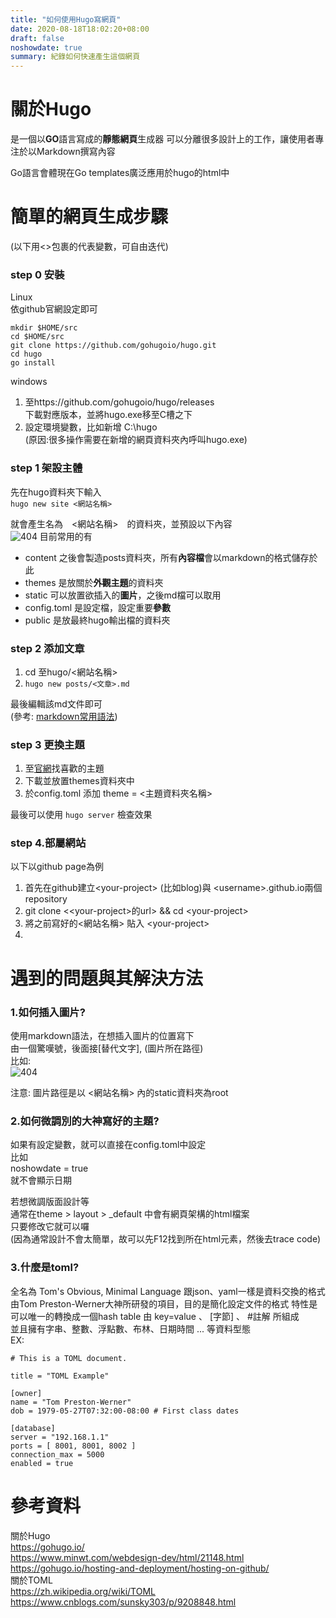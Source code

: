 ```yaml
---
title: "如何使用Hugo寫網頁"
date: 2020-08-18T18:02:20+08:00
draft: false
noshowdate: true
summary: 紀錄如何快速產生這個網頁
---
```

# 關於Hugo
是一個以**GO**語言寫成的**靜態網頁**生成器
可以分離很多設計上的工作，讓使用者專注於以Markdown撰寫內容

Go語言會體現在Go templates廣泛應用於hugo的html中

# 簡單的網頁生成步驟

(以下用\<\>包裹的代表變數，可自由迭代)
### step 0 安裝
Linux  
依github官網設定即可

	mkdir $HOME/src
	cd $HOME/src
	git clone https://github.com/gohugoio/hugo.git  
	cd hugo
	go install


windows  
1. 至https://github.com/gohugoio/hugo/releases  
下載對應版本，並將hugo.exe移至C槽之下
2. 設定環境變數，比如新增 C:\hugo  
(原因:很多操作需要在新增的網頁資料夾內呼叫hugo.exe)

### step 1 架設主體
先在hugo資料夾下輸入  
`hugo new site <網站名稱> `

就會產生名為　<網站名稱>　的資料夾，並預設以下內容  
![404](/how_to_hugo/1.png)
目前常用的有
* content 之後會製造posts資料夾，所有**內容檔**會以markdown的格式儲存於此  
* themes 是放關於**外觀主題**的資料夾  
* static 可以放置欲插入的**圖片**，之後md檔可以取用
* config.toml 是設定檔，設定重要**參數** 
* public 是放最終hugo輸出檔的資料夾

### step 2 添加文章
1. cd 至hugo/<網站名稱> 
2. `hugo new posts/<文章>.md `

最後編輯該md文件即可  
(參考: [markdown常用語法](https://markdown.tw/#link))  


### step 3 更換主題
  1. 至[官網](https://themes.gohugo.io/)找喜歡的主題  
  2. 下載並放置themes資料夾中  
  3. 於config.toml 添加 theme = <主題資料夾名稱>  

最後可以使用 `hugo server` 檢查效果

### step 4.部屬網站 
以下以github page為例  

1. 首先在github建立\<your-project\> (比如blog)與 \<username\>.github.io兩個repository  
2. git clone <\<your-project\>的url> && cd \<your-project\>  
3. 將之前寫好的<網站名稱> 貼入 \<your-project\>
4. 




# 遇到的問題與其解決方法
### 1.如何插入圖片?  
使用markdown語法，在想插入圖片的位置寫下   
由一個驚嘆號，後面接[替代文字], (圖片所在路徑)  
比如:  
![404](/how_to_hugo/2.png)

注意: 圖片路徑是以 <網站名稱> 內的static資料夾為root

### 2.如何微調別的大神寫好的主題?
如果有設定變數，就可以直接在config.toml中設定  
比如  
noshowdate = true  
就不會顯示日期

若想微調版面設計等  
通常在theme > layout > _default 中會有網頁架構的html檔案  
只要修改它就可以囉  
(因為通常設計不會太簡單，故可以先F12找到所在html元素，然後去trace code)

### 3.什麼是toml?
全名為 Tom's Obvious, Minimal Language
跟json、yaml一樣是資料交換的格式  
由Tom Preston-Werner大神所研發的項目，目的是簡化設定文件的格式
特性是可以唯一的轉換成一個hash table
由 key=value 、 [字節] 、 #註解 所組成  
並且擁有字串、整數、浮點數、布林、日期時間 ... 等資料型態  
EX:
```
# This is a TOML document.       

title = "TOML Example"       

[owner]    						
name = "Tom Preston-Werner"
dob = 1979-05-27T07:32:00-08:00 # First class dates

[database]
server = "192.168.1.1"
ports = [ 8001, 8001, 8002 ]
connection_max = 5000
enabled = true
```


# 參考資料
關於Hugo  
https://gohugo.io/  
https://www.minwt.com/webdesign-dev/html/21148.html  
https://gohugo.io/hosting-and-deployment/hosting-on-github/  
關於TOML  
https://zh.wikipedia.org/wiki/TOML  
https://www.cnblogs.com/sunsky303/p/9208848.html